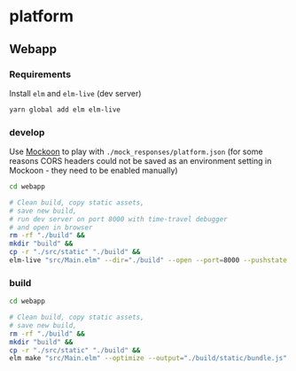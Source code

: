# platform

## Webapp

### Requirements

Install `elm` and `elm-live` (dev server)

```bash
yarn global add elm elm-live
```

### develop

Use [Mockoon](https://mockoon.com/) to play with `./mock_responses/platform.json` (for some reasons CORS headers could not be saved as an environment setting in Mockoon - they need to be enabled manually)

```bash
cd webapp

# Clean build, copy static assets,
# save new build,
# run dev server on port 8000 with time-travel debugger
# and open in browser
rm -rf "./build" &&
mkdir "build" &&
cp -r "./src/static" "./build" &&
elm-live "src/Main.elm" --dir="./build" --open --port=8000 --pushstate --start-page "static/index.html" -- --debug --output="./build/static/bundle.js"
```

### build

```bash
cd webapp

# Clean build, copy static assets,
# save new build,
rm -rf "./build" &&
mkdir "build" &&
cp -r "./src/static" "./build" &&
elm make "src/Main.elm" --optimize --output="./build/static/bundle.js"
```
